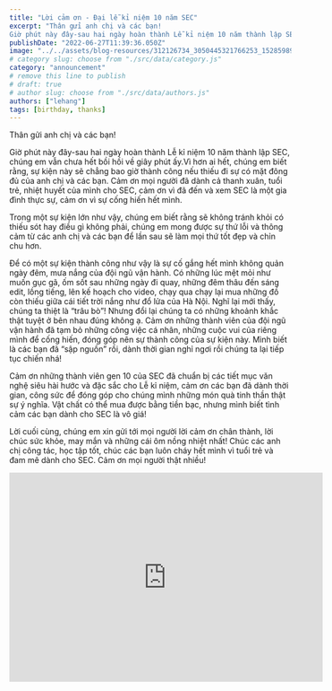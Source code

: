 ```yaml
---
title: "Lời cảm ơn - Đại lễ kỉ niệm 10 năm SEC"
excerpt: "Thân gửi anh chị và các bạn!
Giờ phút này đây-sau hai ngày hoàn thành Lễ kỉ niệm 10 năm thành lập SEC, chúng em vẫn chưa hết bồi hồi về giây phút ấy.Vì hơn ai hết, chúng em biết rằng, sự kiện này sẽ chẳng bao giờ thành công nếu thiếu đi sự có mặt đông đủ của anh chị và các bạn. Cảm ơn mọi người đã dành cả thanh xuân, tuổi trẻ, nhiệt huyết của mình cho SEC, cảm ơn vì đã đến và xem SEC là một gia đình thực sự, cảm ơn vì sự cống hiến hết mình."
publishDate: "2022-06-27T11:39:36.050Z"
image: "../../assets/blog-resources/312126734_3050445321766253_1528598919938848721_n.jpg"
# category slug: choose from "./src/data/category.js"
category: "announcement"
# remove this line to publish
# draft: true
# author slug: choose from "./src/data/authors.js"
authors: ["lehang"]
tags: [birthday, thanks]
---
```

Thân gửi anh chị và các bạn!

Giờ phút này đây-sau hai ngày hoàn thành Lễ kỉ niệm 10 năm thành lập SEC, chúng em vẫn chưa hết bồi hồi về giây phút ấy.Vì hơn ai hết, chúng em biết rằng, sự kiện này sẽ chẳng bao giờ thành công nếu thiếu đi sự có mặt đông đủ của anh chị và các bạn. Cảm ơn mọi người đã dành cả thanh xuân, tuổi trẻ, nhiệt huyết của mình cho SEC, cảm ơn vì đã đến và xem SEC là một gia đình thực sự, cảm ơn vì sự cống hiến hết mình.

Trong một sự kiện lớn như vậy, chúng em biết rằng sẽ không tránh khỏi có thiếu sót hay điều gì không phải, chúng em mong được sự thứ lỗi và thông cảm từ các anh chị và các bạn để lần sau sẽ làm mọi thứ tốt đẹp và chỉn chu hơn.

Để có một sự kiện thành công như vậy là sự cố gắng hết mình không quản ngày đêm, mưa nắng của đội ngũ vận hành. Có những lúc mệt mỏi như muốn gục gã, ốm sốt sau những ngày đi quay, những đêm thâu đến sáng edit, lồng tiếng, lên kế hoạch cho video, chạy qua chạy lại mua những đồ còn thiếu giữa cái tiết trời nắng như đổ lửa của Hà Nội. Nghĩ lại mới thấy, chúng ta thiệt là “trâu bò”! Nhưng đổi lại chúng ta có những khoảnh khắc thật tuyệt ở bên nhau đúng không ạ. Cảm ơn những thành viên của đội ngũ vận hành đã tạm bỏ những công việc cá nhân, những cuộc vui của riêng mình để cống hiến, đóng góp nên sự thành công của sự kiện này. Mình biết là các bạn đã “sập nguồn” rồi, dành thời gian nghỉ ngơi rồi chúng ta lại tiếp tục chiến nhá!

Cảm ơn những thành viên gen 10 của SEC đã chuẩn bị các tiết mục văn nghệ siêu hài hước và đặc sắc cho Lễ kỉ niệm, cảm ơn các bạn đã dành thời gian, công sức để đóng góp cho chúng mình những món quà tinh thần thật sự ý nghĩa. Vật chất có thể mua được bằng tiền bạc, nhưng mình biết tình cảm các bạn dành cho SEC là vô giá!

Lời cuối cùng, chúng em xin gửi tới mọi người lời cảm ơn chân thành, lời chúc sức khỏe, may mắn và những cái ôm nồng nhiệt nhất! Chúc các anh chị công tác, học tập tốt, chúc các bạn luôn cháy hết mình vì tuổi trẻ và đam mê dành cho SEC. Cảm ơn mọi người thật nhiều!

<iframe src="https://www.facebook.com/plugins/video.php?height=373&href=https%3A%2F%2Fwww.facebook.com%2F100063807885189%2Fvideos%2F1055920172462289%2F&show_text=false&width=560&t=0" width="560" height="373" class="w-full" style="border:none;overflow:hidden" scrolling="no" frameborder="0" allowfullscreen="true" allow="autoplay; clipboard-write; encrypted-media; picture-in-picture; web-share" allowFullScreen="true"></iframe>
